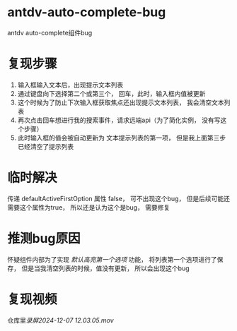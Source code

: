 # antdv-auto-complete-bug

antdv  auto-complete组件bug

# 复现步骤

1. 输入框输入文本后，出现提示文本列表
2. 通过键盘向下选择第二个或第三个， 回车，此时，输入框内值被更新
3. 这个时候为了防止下次输入框获取焦点还出现提示文本列表， 我会清空文本列表
4. 再次点击回车想进行我的搜索事件，请求远端api（为了简化实例， 没有写这个步骤）
5. 此时输入框的值会被自动更新为 文本提示列表的第一项， 但是我上面第三步已经清空了提示列表

# 临时解决

传递 defaultActiveFirstOption 属性 false， 可不出现这个bug， 但是后续可能还需要这个属性为true， 所以还是认为这个是bug， 需要修复

# 推测bug原因

怀疑组件内部为了实现 *默认高亮第一个选项* 功能， 将列表第一个选项进行了保存， 但是当我清空列表的时候，值没有更新， 所以会出现这个bug

# 复现视频  
仓库里*录屏2024-12-07 12.03.05.mov* 